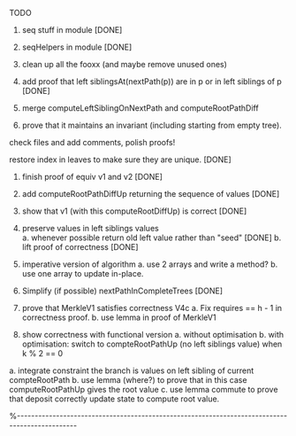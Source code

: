 TODO

1. seq<bit> stuff in module [DONE]
2. seqHelpers in module [DONE]
3. clean up all the fooxx (and maybe remove unused ones)
4. add proof that left siblingsAt(nextPath(p)) are in p or in left siblings of p  [DONE]

5. merge computeLeftSiblingOnNextPath and computeRootPathDiff
6. prove that it maintains an invariant (including starting from empty tree).


check files and add comments, polish proofs!

restore index in leaves to make sure they are unique. [DONE]

1. finish proof of equiv v1 and v2 [DONE]
2. add computeRootPathDiffUp returning the sequence of values [DONE]
3. show that v1 (with this computeRootDiffUp) is correct [DONE]

4. preserve values in left siblings values  
    a. whenever possible return old left value rather than "seed" [DONE]
    b. lift proof of correctness [DONE]


6.  imperative version of algorithm
    a. use 2 arrays and write a method?
    b. use one array to update in-place.

7. Simplify (if possible) nextPathInCompleteTrees [DONE]

8. prove that MerkleV1 satisfies correctness V4c
    a. Fix requires == h - 1 in correctness proof.
    b. use lemma in proof of MerkleV1

5. show correctness with functional version
    a. without optimisation
    b. with optimisation: switch to compteRootPathUp (no left siblings value) when k % 2 == 0


a. integrate constraint the branch is values on left sibling of current compteRootPath
b. use lemma (where?) to prove that in this case computeRootPathUp gives the root value
c. use lemma commute to prove that deposit correctly update state to compute root value.

%-----------------------------------------------------------------------------------------------


